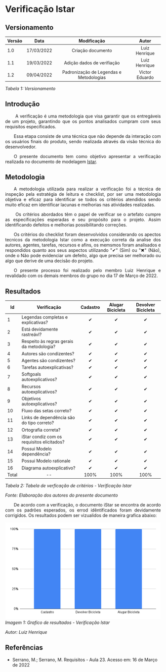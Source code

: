 # Verificação Istar
## Versionamento
| Versão | Data | Modificação | Autor |
|-|-|:-:|:-:|
| 1.0 | 17/03/2022 | Criação documento | Luiz Henrique |
| 1.1 | 19/03/2022 | Adição dados de verifiação | Luiz Henrique |
| 1.2 | 09/04/2022 | Padronização de Legendas e Metodologias | Victor Eduardo |

*Tabela 1: Versionamento* 

## Introdução
<p align="justify">&emsp;&emsp; A verificação é uma metodologia que visa garantir que os entregáveis de um projeto, garantindo que os pontos analisados cumpram com seus requisitos especificados.</p>
<p align="justify">&emsp;&emsp;Essa etapa consiste de uma técnica que não depende da interação com os usuários finais do produto, sendo realizada através da visão técnica do desenvolvedor. </p>
<p align="justify">&emsp;&emsp;O presente documento tem como objetivo apresentar a verificação realizada no documento de modelagem <a href="https://requisitos-de-software.github.io/2021.2-Tembici/modelagem/istar/">Istar</a>.</p>

## Metodologia
<p align="justify">&emsp;&emsp;A metodologia utilizada para realizar a verificação foi a técnica de inspeção pela estratégia de leitura e checklist, por ser uma metodologia objetiva e eficaz para identificar se todos os critérios atendidos sendo muito eficaz em identificar lacunas e melhorias nas atividades realizadas.</p>
<p align="justify">&emsp;&emsp;  Os critérios abordados têm o papel de verificar se o artefato cumpre as especificações esperadas e seu propósito para o projeto. Assim identificando defeitos e melhorias possibilitando correções. </p>
<p align="justify">&emsp;&emsp;Os critérios do checklist foram desenvolvidos considerando os apectos tecnicos da metodologia Istar como a execução correta da analise dos autores, agentes, tarefas, recursos e afins, os memsmos foram analisados e respondidos quanto aos seus aspectos utilizando "✔" (Sim) ou "✖" (Não), onde o Não pode evidenciar um  defeito, algo que precisa ser melhorado ou algo que derive de uma decisão do projeto.</p>
<p align="justify">&emsp;&emsp;O presente processo foi realizado pelo membro Luiz Henrique e revalidado com os demais membros do grupo no dia 17 de Março de 2022.</p>

## Resultados
| Id | Verificação | Cadastro | Alugar Bicicleta | Devolver Bicicleta |
|-|-|:-:|:-:|:-:|
| 1 | Legendas completas e explicativas? | ✔ | ✔ | ✔ |
| 2 | Está devidamente rastreávl? | ✔ | ✔ | ✔ |
| 3 | Respeito às regras gerais da metodologia? | ✔ | ✔ | ✔ |
| 4 | Autores são condizentes? | ✔ | ✔ | ✔ |
| 5 | Agentes são condizentes? | ✔ | ✔ | ✔ |
| 6 | Tarefas autoexplicativas? | ✔ | ✔ | ✔ |
| 7 | Softgoals autoexplicativos? | ✔ | ✔ | ✔ |
| 8 | Recursos autoexplicativos? | ✔ | ✔ | ✔ |
| 9 | Objetivos autoexplicativos? | ✔ | ✔ | ✔ |
| 10 | Fluxo das setas correto? | ✔ | ✔ | ✔ |
| 11 | Links de dependência são do tipo correto? | ✔ | ✔ | ✔ |
| 12 | Ortografia correta? | ✔ | ✔ | ✔ |
| 13 | iStar condiz com os requisitos elicitados? | ✔ | ✔ | ✔ |
| 14 | Possui Modelo dependência? | ✔ | ✔ | ✔ |
| 15 | Possui Modelo rationale | ✔ | ✔ | ✔ |
| 16 | Diagrama autoexplicativo? | ✔ | ✔ | ✔ |
| Total | <center> -- </center>  | 100% | 100% | 100% |

*Tabela 2: Tabela de verficação de critérios - Verificação Istar*  

*Fonte: Elaboração dos autores do presente documento*

<p align="justify">&emsp;&emsp;De acordo com a verificação, o documento iStar se encontra de acordo com os padrões esperados, os errod idêntificados foram devidamente corrigidos. Os resultados podem ser vizualidos de maneira grafica abaixo:</p>

![Grafico - Verificação - Istar](../../assets/verificacao/istar/graficoIstar.png)  
*Imagem 1: Grafico de resultados - Verificação Istar* 

*Autor: Luiz Henrique*

## Referências
- <p>Serrano, M.; Serrano, M. Requisitos - Aula 23. Acesso em: 16 de Março de 2022</p>